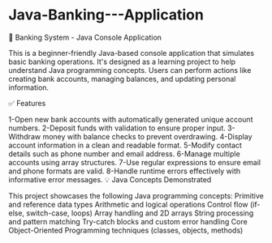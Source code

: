 # Java-Banking---Application
🏦 Banking System - Java Console Application

This is a beginner-friendly Java-based console application that simulates basic banking operations. It's designed as a learning project to help understand Java programming concepts. Users can perform actions like creating bank accounts, managing balances, and updating personal information.

✅ Features

1-Open new bank accounts with automatically generated unique account numbers.
2-Deposit funds with validation to ensure proper input.
3-Withdraw money with balance checks to prevent overdrawing.
4-Display account information in a clean and readable format.
5-Modify contact details such as phone number and email address.
6-Manage multiple accounts using array structures.
7-Use regular expressions to ensure email and phone formats are valid.
8-Handle runtime errors effectively with informative error messages.
💡 Java Concepts Demonstrated

This project showcases the following Java programming concepts:
Primitive and reference data types
Arithmetic and logical operations
Control flow (if-else, switch-case, loops)
Array handling and 2D arrays
String processing and pattern matching
Try-catch blocks and custom error handling
Core Object-Oriented Programming techniques (classes, objects, methods)


